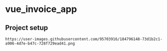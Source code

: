 # vue_invoice_app

## Project setup
```
https://user-images.githubusercontent.com/95703916/184796148-73d1b2c1-a906-4d7e-b47c-728f729ead41.png
